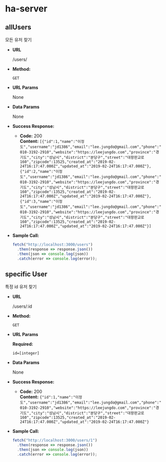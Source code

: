 # ha-server

## **allUsers**

모든 유저 찾기

- **URL**

  /users/

- **Method:**

  `GET`

- **URL Params**

  None

- **Data Params**

  None

- **Success Response:**

  - **Code:** 200 <br />
    **Content:** `[{"id":1,"name":"이정도","username":"jd1386","email":"lee.jungdo@gmail.com","phone":"010-3192-2910","website":"https://leejungdo.com","province":"경기도","city":"성남시","district":"분당구","street":"대왕판교로 160","zipcode":13525,"created_at":"2019-02-24T16:17:47.000Z","updated_at":"2019-02-24T16:17:47.000Z"},{"id":2,"name":"이정도","username":"jd1386","email":"lee.jungdo@gmail.com","phone":"010-3192-2910","website":"https://leejungdo.com","province":"경기도","city":"성남시","district":"분당구","street":"대왕판교로 160","zipcode":13525,"created_at":"2019-02-24T16:17:47.000Z","updated_at":"2019-02-24T16:17:47.000Z"},{"id":3,"name":"이정도","username":"jd1386","email":"lee.jungdo@gmail.com","phone":"010-3192-2910","website":"https://leejungdo.com","province":"경기도","city":"성남시","district":"분당구","street":"대왕판교로 160","zipcode":13525,"created_at":"2019-02-24T16:17:47.000Z","updated_at":"2019-02-24T16:17:47.000Z"}]`

- **Sample Call:**

  ```javascript
  fetch("http://localhost:3000/users")
    .then(response => response.json())
    .then(json => console.log(json))
    .catch(error => console.log(error));
  ```

## **specific User**

특정 id 유저 찾기

- **URL**

  /users/:id

- **Method:**

  `GET`

- **URL Params**

  **Required:**

  `id=[integer]`

- **Data Params**

  None

- **Success Response:**

  - **Code:** 200 <br />
    **Content:** `{"id":1,"name":"이정도","username":"jd1386","email":"lee.jungdo@gmail.com","phone":"010-3192-2910","website":"https://leejungdo.com","province":"경기도","city":"성남시","district":"분당구","street":"대왕판교로 160","zipcode":13525,"created_at":"2019-02-24T16:17:47.000Z","updated_at":"2019-02-24T16:17:47.000Z"}`

- **Sample Call:**

  ```javascript
  fetch("http://localhost:3000/users/1")
    .then(response => response.json())
    .then(json => console.log(json))
    .catch(error => console.log(error));
  ```
